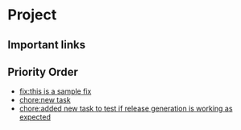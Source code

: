 # Project

## Important links

## Priority Order

- [fix:this is a sample fix](tasks/20250731_192530.md)
- [chore:new task](tasks/20250731_193000.md)
- [chore:added new task to test if release generation is working as expected](tasks/20250731_195353.md)
